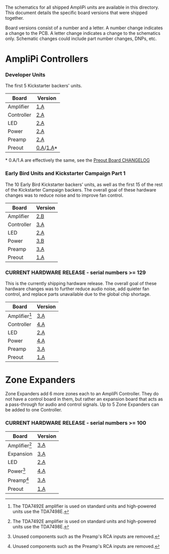 The schematics for all shipped AmpliPi units are available in this directory.
This document details the specific board versions that were shipped together.

Board versions consist of a number and a letter.
A number change indicates a change to the PCB.
A letter change indicates a change to the schematics only.
Schematic changes could include part number changes, DNPs, etc.

# AmpliPi Controllers

### Developer Units
The first 5 Kickstarter backers' units.

| Board      | Version                                         |
| ---------- | ----------------------------------------------- |
| Amplifier  | [1.A](amplifier_board/amplifier_board_1a.pdf)   |
| Controller | [2.A](controller_board/controller_board_2a.pdf) |
| LED        | [2.A](led_board/led_board_2a.pdf)               |
| Power      | [2.A](power_board/power_board_2a.pdf)           |
| Preamp     | [2.A](preamp_board/preamp_board_2a.pdf)         |
| Preout     | [0.A](preout_board/preout_board_0a.pdf)/[1.A](preout_board/preout_board_1a.pdf)* |

\* 0.A/1.A are effectively the same, see the [Preout Board CHANGELOG](preout_board/CHANGELOG.md)

### Early Bird Units and Kickstarter Campaign Part 1
The 10 Early Bird Kickstarter backers' units,
as well as the first 15 of the rest of the Kickstarter Campaign backers.
The overall goal of these hardware changes was to reduce noise
and to improve fan control.

| Board      | Version                                         |
| ---------- | ----------------------------------------------- |
| Amplifier  | [2.B](amplifier_board/amplifier_board_2b.pdf)   |
| Controller | [3.A](controller_board/controller_board_3a.pdf) |
| LED        | [2.A](led_board/led_board_2a.pdf)               |
| Power      | [3.B](power_board/power_board_3b.pdf)           |
| Preamp     | [3.A](preamp_board/preamp_board_3a.pdf)         |
| Preout     | [1.A](preout_board/preout_board_1a.pdf)         |

### CURRENT HARDWARE RELEASE - serial numbers >= 129
This is the currently shipping hardware release.
The overall goal of these hardware changes was to further reduce audio noise,
add quieter fan control, and replace parts unavailable due to the global
chip shortage.

| Board          | Version                                         |
| -------------- | ----------------------------------------------- |
| Amplifier[^1]  | [3.A](amplifier_board/amplifier_board_3a.pdf)   |
| Controller     | [4.A](controller_board/controller_board_4a.pdf) |
| LED            | [2.A](led_board/led_board_2a.pdf)               |
| Power          | [4.A](power_board/power_board_4a.pdf)           |
| Preamp         | [3.A](preamp_board/preamp_board_3a.pdf)         |
| Preout         | [1.A](preout_board/preout_board_1a.pdf)         |

# Zone Expanders
Zone Expanders add 6 more zones each to an AmpliPi Controller.
They do not have a control board in them, but rather an expansion board
that acts as a pass-through for audio and control signals.
Up to 5 Zone Expanders can be added to one Controller.

### CURRENT HARDWARE RELEASE - serial numbers >= 100

| Board         | Version                                         |
| ------------- | ----------------------------------------------- |
| Amplifier[^1] | [3.A](amplifier_board/amplifier_board_3a.pdf)   |
| Expansion     | [3.A](expansion_board/expansion_board_3a.pdf)   |
| LED           | [2.A](led_board/led_board_2a.pdf)               |
| Power[^2]     | [4.A](power_board/power_board_4a.pdf)           |
| Preamp[^2]    | [3.A](preamp_board/preamp_board_3a.pdf)         |
| Preout        | [1.A](preout_board/preout_board_1a.pdf)         |

[^1]: The TDA7492E amplifier is used on standard units and high-powered
      units use the TDA7498E.
[^2]: Unused components such as the Preamp's RCA inputs are removed.
